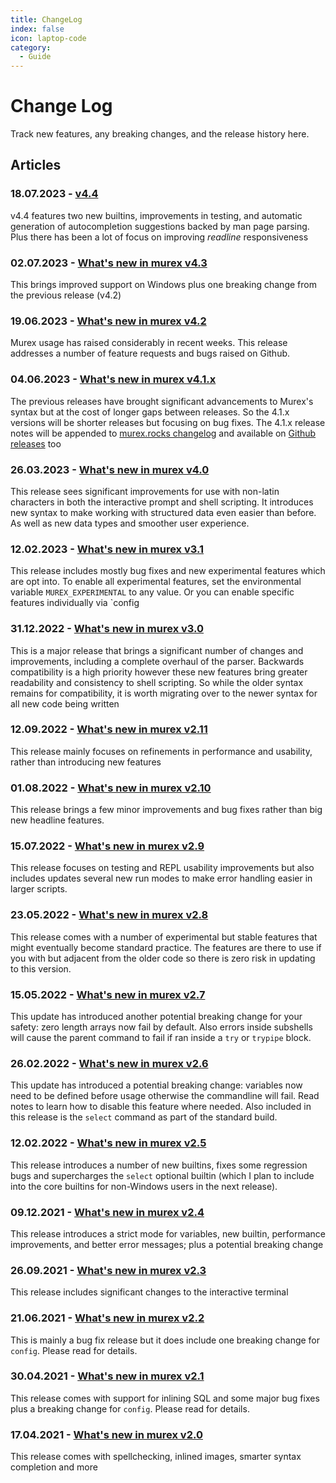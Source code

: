 ```yaml
---
title: ChangeLog
index: false
icon: laptop-code
category:
  - Guide
---
```


# Change Log

Track new features, any breaking changes, and the release history here.

## Articles

### 18.07.2023 - [v4.4](changelog/v4.4.md)

v4.4 features two new builtins, improvements in testing, and automatic generation of autocompletion suggestions backed by man page parsing. Plus there has been a lot of focus on improving _readline_ responsiveness

### 02.07.2023 - [What's new in murex v4.3](v4.3.md)

This brings improved support on Windows plus one breaking change from the previous release (v4.2)

### 19.06.2023 - [What's new in murex v4.2](v4.2.md)

Murex usage has raised considerably in recent weeks. This release addresses a number of feature requests and bugs raised on Github.

### 04.06.2023 - [What's new in murex v4.1.x](v4.1.md)

The previous releases have brought significant advancements to Murex's syntax but at the cost of longer gaps between releases. So the 4.1.x versions will be shorter releases but focusing on bug fixes. The 4.1.x release notes will be appended to [murex.rocks changelog](https://murex.rocks/changelog/) and available on [Github releases](https://github.com/lmorg/murex/releases) too

### 26.03.2023 - [What's new in murex v4.0](v4.0.md)

This release sees significant improvements for use with non-latin characters in both the interactive prompt and shell scripting. It introduces new syntax to make working with structured data even easier than before. As well as new data types and smoother user experience.

### 12.02.2023 - [What's new in murex v3.1](v3.1.md)

This release includes mostly bug fixes and new experimental features which are opt into. To enable all experimental features, set the environmental variable `MUREX_EXPERIMENTAL` to any value. Or you can enable specific features individually via `config

### 31.12.2022 - [What's new in murex v3.0](v3.0.md)

This is a major release that brings a significant number of changes and improvements, including a complete overhaul of the parser. Backwards compatibility is a high priority however these new features bring greater readability and consistency to shell scripting. So while the older syntax remains for compatibility, it is worth migrating over to the newer syntax for all new code being written

### 12.09.2022 - [What's new in murex v2.11](v2.11.md)

This release mainly focuses on refinements in performance and usability, rather than introducing new features

### 01.08.2022 - [What's new in murex v2.10](v2.10.md)

This release brings a few minor improvements and bug fixes rather than big new headline features.

### 15.07.2022 - [What's new in murex v2.9](v2.9.md)

This release focuses on testing and REPL usability improvements but also includes updates several new run modes to make error handling easier in larger scripts.

### 23.05.2022 - [What's new in murex v2.8](v2.8.md)

This release comes with a number of experimental but stable features that might eventually become standard practice. The features are there to use if you with but adjacent from the older code so there is zero risk in updating to this version.

### 15.05.2022 - [What's new in murex v2.7](v2.7.md)

This update has introduced another potential breaking change for your safety: zero length arrays now fail by default. Also errors inside subshells will cause the parent command to fail if ran inside a `try` or `trypipe` block.

### 26.02.2022 - [What's new in murex v2.6](v2.6.md)

This update has introduced a potential breaking change: variables now need to be defined before usage otherwise the commandline will fail. Read notes to learn how to disable this feature where needed. Also included in this release is the `select` command as part of the standard build.

### 12.02.2022 - [What's new in murex v2.5](v2.5.md)

This release introduces a number of new builtins, fixes some regression bugs and supercharges the `select` optional builtin (which I plan to include into the core builtins for non-Windows users in the next release).

### 09.12.2021 - [What's new in murex v2.4](v2.4.md)

This release introduces a strict mode for variables, new builtin, performance improvements, and better error messages; plus a potential breaking change

### 26.09.2021 - [What's new in murex v2.3](v2.3.md)

This release includes significant changes to the interactive terminal

### 21.06.2021 - [What's new in murex v2.2](v2.2.md)

This is mainly a bug fix release but it does include one breaking change for `config`. Please read for details.

### 30.04.2021 - [What's new in murex v2.1](v2.1.md)

This release comes with support for inlining SQL and some major bug fixes plus a breaking change for `config`. Please read for details.

### 17.04.2021 - [What's new in murex v2.0](v2.0.md)

This release comes with spellchecking, inlined images, smarter syntax completion and more
